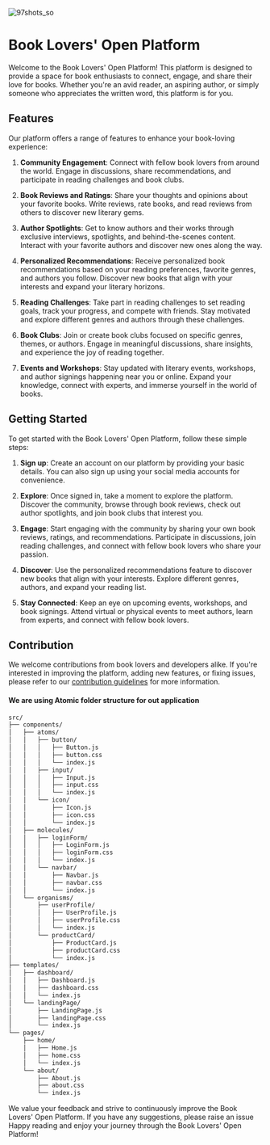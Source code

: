 ![97shots_so](https://github.com/Bookhive-Club/Bookhive-Client/assets/54102389/d6aa026f-1480-469a-8d34-ca6dd7c60a54)


# Book Lovers' Open Platform

Welcome to the Book Lovers' Open Platform! This platform is designed to provide a space for book enthusiasts to connect, engage, and share their love for books. Whether you're an avid reader, an aspiring author, or simply someone who appreciates the written word, this platform is for you.

## Features

Our platform offers a range of features to enhance your book-loving experience:

1. **Community Engagement**: Connect with fellow book lovers from around the world. Engage in discussions, share recommendations, and participate in reading challenges and book clubs.

2. **Book Reviews and Ratings**: Share your thoughts and opinions about your favorite books. Write reviews, rate books, and read reviews from others to discover new literary gems.

3. **Author Spotlights**: Get to know authors and their works through exclusive interviews, spotlights, and behind-the-scenes content. Interact with your favorite authors and discover new ones along the way.

4. **Personalized Recommendations**: Receive personalized book recommendations based on your reading preferences, favorite genres, and authors you follow. Discover new books that align with your interests and expand your literary horizons.

5. **Reading Challenges**: Take part in reading challenges to set reading goals, track your progress, and compete with friends. Stay motivated and explore different genres and authors through these challenges.

6. **Book Clubs**: Join or create book clubs focused on specific genres, themes, or authors. Engage in meaningful discussions, share insights, and experience the joy of reading together.

7. **Events and Workshops**: Stay updated with literary events, workshops, and author signings happening near you or online. Expand your knowledge, connect with experts, and immerse yourself in the world of books.

## Getting Started

To get started with the Book Lovers' Open Platform, follow these simple steps:

1. **Sign up**: Create an account on our platform by providing your basic details. You can also sign up using your social media accounts for convenience.

2. **Explore**: Once signed in, take a moment to explore the platform. Discover the community, browse through book reviews, check out author spotlights, and join book clubs that interest you.

3. **Engage**: Start engaging with the community by sharing your own book reviews, ratings, and recommendations. Participate in discussions, join reading challenges, and connect with fellow book lovers who share your passion.

4. **Discover**: Use the personalized recommendations feature to discover new books that align with your interests. Explore different genres, authors, and expand your reading list.

5. **Stay Connected**: Keep an eye on upcoming events, workshops, and book signings. Attend virtual or physical events to meet authors, learn from experts, and connect with fellow book lovers.

## Contribution

We welcome contributions from book lovers and developers alike. If you're interested in improving the platform, adding new features, or fixing issues, please refer to our [contribution guidelines](./CONTRBUTING.md) for more information.


#### We are using Atomic folder structure for out application

```md
src/
├── components/
│   ├── atoms/
│   │   ├── button/
│   │   │   ├── Button.js
│   │   │   ├── button.css
│   │   │   └── index.js
│   │   ├── input/
│   │   │   ├── Input.js
│   │   │   ├── input.css
│   │   │   └── index.js
│   │   └── icon/
│   │       ├── Icon.js
│   │       ├── icon.css
│   │       └── index.js
│   ├── molecules/
│   │   ├── loginForm/
│   │   │   ├── LoginForm.js
│   │   │   ├── loginForm.css
│   │   │   └── index.js
│   │   └── navbar/
│   │       ├── Navbar.js
│   │       ├── navbar.css
│   │       └── index.js
│   └── organisms/
│       ├── userProfile/
│       │   ├── UserProfile.js
│       │   ├── userProfile.css
│       │   └── index.js
│       └── productCard/
│           ├── ProductCard.js
│           ├── productCard.css
│           └── index.js
├── templates/
│   ├── dashboard/
│   │   ├── Dashboard.js
│   │   ├── dashboard.css
│   │   └── index.js
│   └── landingPage/
│       ├── LandingPage.js
│       ├── landingPage.css
│       └── index.js
└── pages/
    ├── home/
    │   ├── Home.js
    │   ├── home.css
    │   └── index.js
    └── about/
        ├── About.js
        ├── about.css
        └── index.js
```


We value your feedback and strive to continuously improve the Book Lovers' Open Platform. If you have any suggestions, please raise an issue
Happy reading and enjoy your journey through the Book Lovers' Open Platform!
